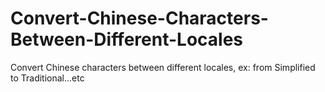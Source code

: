 # Convert-Chinese-Characters-Between-Different-Locales
Convert Chinese characters between different locales, ex: from Simplified to Traditional...etc
